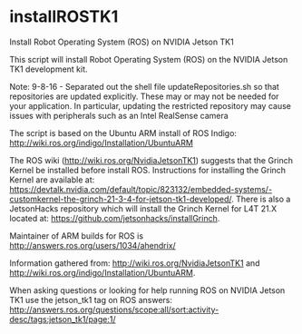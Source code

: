 # installROSTK1
Install Robot Operating System (ROS) on NVIDIA Jetson TK1

This script will install Robot Operating System (ROS) on the NVIDIA Jetson TK1 development kit.

Note: 9-8-16 - Separated out the shell file updateRepositories.sh
so that repositories are updated explicitly. These may or may not be
needed for your application. In particular, updating the restricted repository may cause issues with peripherals such as an Intel RealSense camera

The script is based on the Ubuntu ARM install of ROS Indigo: http://wiki.ros.org/indigo/Installation/UbuntuARM

The ROS wiki (http://wiki.ros.org/NvidiaJetsonTK1) suggests that the Grinch Kernel be installed before install ROS. Instructions for installing the Grinch Kernel are available at: https://devtalk.nvidia.com/default/topic/823132/embedded-systems/-customkernel-the-grinch-21-3-4-for-jetson-tk1-developed/. There is also a JetsonHacks repository which will install the Grinch Kernel for L4T 21.X located at: https://github.com/jetsonhacks/installGrinch.

Maintainer of ARM builds for ROS is http://answers.ros.org/users/1034/ahendrix/

Information gathered from:
http://wiki.ros.org/NvidiaJetsonTK1 and
http://wiki.ros.org/indigo/Installation/UbuntuARM.

When asking questions or looking for help running ROS on NVIDIA Jetson TK1 use the jetson_tk1 tag on ROS answers:
 http://answers.ros.org/questions/scope:all/sort:activity-desc/tags:jetson_tk1/page:1/

